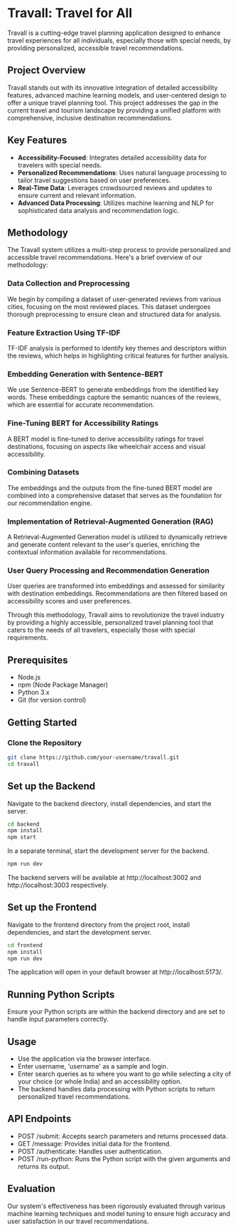 # Travall: Travel for All

Travall is a cutting-edge travel planning application designed to enhance travel experiences for all individuals, especially those with special needs, by providing personalized, accessible travel recommendations.

## Project Overview

Travall stands out with its innovative integration of detailed accessibility features, advanced machine learning models, and user-centered design to offer a unique travel planning tool. This project addresses the gap in the current travel and tourism landscape by providing a unified platform with comprehensive, inclusive destination recommendations.

## Key Features

- **Accessibility-Focused**: Integrates detailed accessibility data for travelers with special needs.
- **Personalized Recommendations**: Uses natural language processing to tailor travel suggestions based on user preferences.
- **Real-Time Data**: Leverages crowdsourced reviews and updates to ensure current and relevant information.
- **Advanced Data Processing**: Utilizes machine learning and NLP for sophisticated data analysis and recommendation logic.

## Methodology

The Travall system utilizes a multi-step process to provide personalized and accessible travel recommendations. Here's a brief overview of our methodology:

### Data Collection and Preprocessing
We begin by compiling a dataset of user-generated reviews from various cities, focusing on the most reviewed places. This dataset undergoes thorough preprocessing to ensure clean and structured data for analysis.

### Feature Extraction Using TF-IDF
TF-IDF analysis is performed to identify key themes and descriptors within the reviews, which helps in highlighting critical features for further analysis.

### Embedding Generation with Sentence-BERT
We use Sentence-BERT to generate embeddings from the identified key words. These embeddings capture the semantic nuances of the reviews, which are essential for accurate recommendation.

### Fine-Tuning BERT for Accessibility Ratings
A BERT model is fine-tuned to derive accessibility ratings for travel destinations, focusing on aspects like wheelchair access and visual accessibility.

### Combining Datasets
The embeddings and the outputs from the fine-tuned BERT model are combined into a comprehensive dataset that serves as the foundation for our recommendation engine.

### Implementation of Retrieval-Augmented Generation (RAG)
A Retrieval-Augmented Generation model is utilized to dynamically retrieve and generate content relevant to the user's queries, enriching the contextual information available for recommendations.

### User Query Processing and Recommendation Generation
User queries are transformed into embeddings and assessed for similarity with destination embeddings. Recommendations are then filtered based on accessibility scores and user preferences.

Through this methodology, Travall aims to revolutionize the travel industry by providing a highly accessible, personalized travel planning tool that caters to the needs of all travelers, especially those with special requirements.


## Prerequisites

- Node.js
- npm (Node Package Manager)
- Python 3.x
- Git (for version control)

## Getting Started

### Clone the Repository

```bash
git clone https://github.com/your-username/travall.git
cd travall
```

## Set up the Backend
Navigate to the backend directory, install dependencies, and start the server.

```bash
cd backend
npm install
npm start
```
In a separate terminal, start the development server for the backend.

```bash
npm run dev
```
The backend servers will be available at http://localhost:3002 and http://localhost:3003 respectively.

## Set up the Frontend
Navigate to the frontend directory from the project root, install dependencies, and start the development server.

```bash
cd frontend
npm install
npm run dev
```
The application will open in your default browser at  http://localhost:5173/.

## Running Python Scripts
Ensure your Python scripts are within the backend directory and are set to handle input parameters correctly.

## Usage
- Use the application via the browser interface.
- Enter username, 'username' as a sample and login.
- Enter search queries as to where you want to go while selecting a city of your choice (or whole India) and an accessibility option.
- The backend handles data processing with Python scripts to return personalized travel recommendations.

## API Endpoints
- POST /submit: Accepts search parameters and returns processed data.
- GET /message: Provides initial data for the frontend.
- POST /authenticate: Handles user authentication.
- POST /run-python: Runs the Python script with the given arguments and returns its output.


## Evaluation
Our system's effectiveness has been rigorously evaluated through various machine learning techniques and model tuning to ensure high accuracy and user satisfaction in our travel recommendations.
